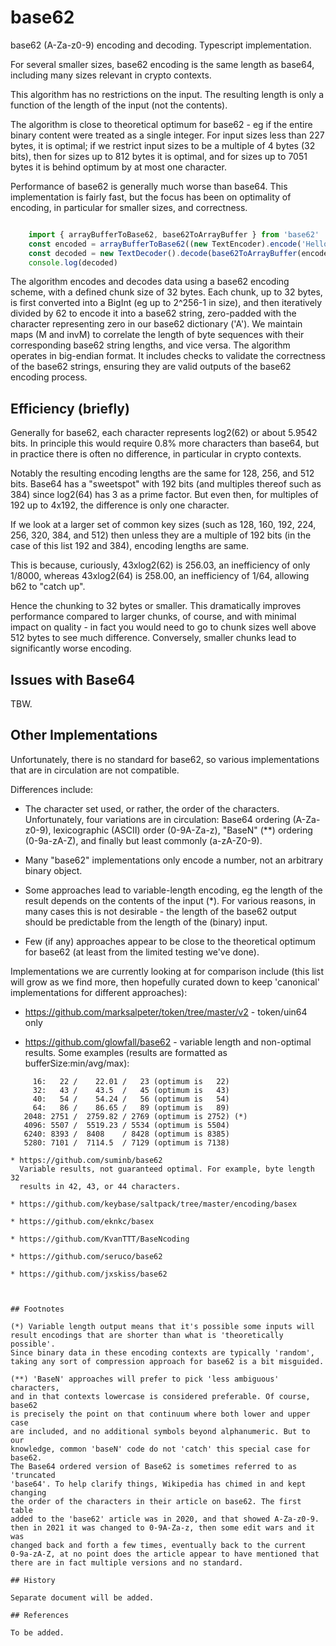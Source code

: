 # base62

base62 (A-Za-z0-9) encoding and decoding. Typescript implementation.

For several smaller sizes, base62 encoding is the same length as base64,
including many sizes relevant in crypto contexts.

This algorithm has no restrictions on the input. The resulting length is
only a function of the length of the input (not the contents).

The algorithm is close to theoretical optimum for base62 - eg if the entire
binary content were treated as a single integer. For input sizes less than
227 bytes, it is optimal; if we restrict input sizes to be a multiple of
4 bytes (32 bits), then for sizes up to 812 bytes it is optimal, and for
sizes up to 7051 bytes it is behind optimum by at most one character.

Performance of base62 is generally much worse than base64. This
implementation is fairly fast, but the focus has been on optimality
of encoding, in particular for smaller sizes, and correctness.

```typescript

    import { arrayBufferToBase62, base62ToArrayBuffer } from 'base62'
    const encoded = arrayBufferToBase62((new TextEncoder).encode('Hello World!'))
    const decoded = new TextDecoder().decode(base62ToArrayBuffer(encoded))
    console.log(decoded)

```

The algorithm encodes and decodes data using a base62 encoding scheme, with a defined chunk size of 32 bytes. Each chunk, up to 32 bytes, is first converted into a BigInt (eg up to 2^256-1 in size), and then iteratively divided by 62 to encode it into a base62 string, zero-padded with the character representing zero in our base62 dictionary ('A'). We maintain maps (M and invM) to correlate the length of byte sequences with their corresponding base62 string lengths, and vice versa. The algorithm operates in big-endian format. It includes checks to validate the correctness of the base62 strings, ensuring they are valid outputs of the base62 encoding process.

## Efficiency (briefly)

Generally for base62, each character represents log2(62) or about 5.9542 bits. In principle
this would require 0.8% more characters than base64, but in practice
there is often no difference, in particular in crypto contexts.

Notably the resulting encoding lengths are the same for 128, 256, and 512 bits.
Base64 has a "sweetspot" with 192 bits (and multiples thereof such as 384) since
log2(64) has 3 as a prime factor. But even then, for multiples of 192 up to 4x192, the
difference is only one character.

If we look at a larger set of common key sizes (such as 128, 160, 192, 224, 256,
320, 384, and 512) then unless they are a multiple of 192 bits (in the case of
this list 192 and 384), encoding lengths are same.

This is because, curiously, 43xlog2(62) is 256.03, an inefficiency of only 1/8000,
whereas 43xlog2(64) is 258.00, an inefficiency of 1/64, allowing b62 to "catch up".

Hence the chunking to 32 bytes or smaller. This dramatically improves performance
compared to larger chunks, of course, and with minimal impact on quality - in fact you would
need to go to chunk sizes well above 512 bytes to see much difference. Conversely,
smaller chunks lead to significantly worse encoding.

## Issues with Base64

TBW.

## Other Implementations

Unfortunately, there is no standard for base62, so various implementations
that are in circulation are not compatible.

Differences include:

* The character set used, or rather, the order of the characters. Unfortunately,
  four variations are in circulation: Base64 ordering (A-Za-z0-9), lexicographic
  (ASCII) order (0-9A-Za-z), "BaseN" (**) ordering (0-9a-zA-Z), and finally
  but least commonly (a-zA-Z0-9).

* Many "base62" implementations only encode a number, not an arbitrary
  binary object.

* Some approaches lead to variable-length encoding, eg the length
  of the result depends on the contents of the input (*). For various reasons,
  in many cases this is not desirable - the length of the base62 output
  should be predictable from the length of the (binary) input.

* Few (if any) approaches appear to be close to the theoretical optimum
  for base62 (at least from the limited testing we've done).

Implementations we are currently looking at for comparison include
(this list will grow as we find more, then hopefully curated down
to keep 'canonical' implementations for different approaches):

* https://github.com/marksalpeter/token/tree/master/v2 - token/uin64 only

* https://github.com/glowfall/base62 - variable length and non-optimal results.
  Some examples (results are formatted as bufferSize:min/avg/max):

```text
     16:   22 /    22.01 /   23 (optimum is   22)
     32:   43 /    43.5  /   45 (optimum is   43)
     40:   54 /    54.24 /   56 (optimum is   54)
     64:   86 /    86.65 /   89 (optimum is   89)
   2048: 2751 /  2759.82 / 2769 (optimum is 2752) (*)
   4096: 5507 /  5519.23 / 5534 (optimum is 5504)
   6240: 8393 /  8408    / 8428 (optimum is 8385)
   5280: 7101 /  7114.5  / 7129 (optimum is 7138)

* https://github.com/suminb/base62
  Variable results, not guaranteed optimal. For example, byte length 32
  results in 42, 43, or 44 characters.

* https://github.com/keybase/saltpack/tree/master/encoding/basex

* https://github.com/eknkc/basex

* https://github.com/KvanTTT/BaseNcoding

* https://github.com/seruco/base62

* https://github.com/jxskiss/base62



## Footnotes
  
(*) Variable length output means that it's possible some inputs will
result encodings that are shorter than what is 'theoretically possible'.
Since binary data in these encoding contexts are typically 'random',
taking any sort of compression approach for base62 is a bit misguided.

(**) 'BaseN' approaches will prefer to pick 'less ambiguous' characters,
and in that contexts lowercase is considered preferable. Of course, base62
is precisely the point on that continuum where both lower and upper case
are included, and no additional symbols beyond alphanumeric. But to our
knowledge, common 'baseN' code do not 'catch' this special case for base62.
The Base64 ordered version of Base62 is sometimes referred to as 'truncated
'base64'. To help clarify things, Wikipedia has chimed in and kept changing
the order of the characters in their article on base62. The first table
added to the 'base62' article was in 2020, and that showed A-Za-z0-9.
then in 2021 it was changed to 0-9A-Za-z, then some edit wars and it was
changed back and forth a few times, eventually back to the current
0-9a-zA-Z, at no point does the article appear to have mentioned that
there are in fact multiple versions and no standard.

## History

Separate document will be added.

## References

To be added.
